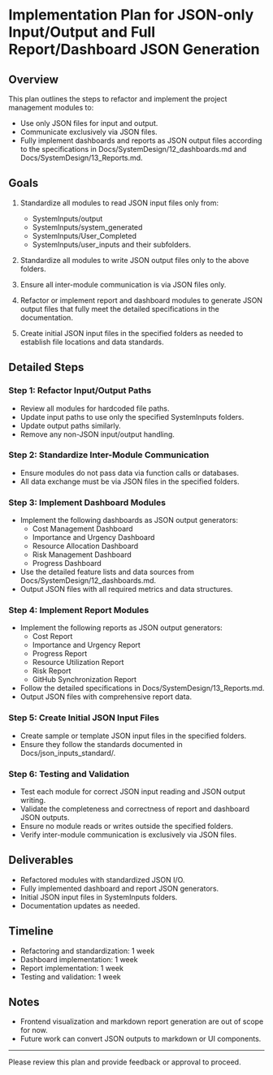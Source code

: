 # Implementation Plan for JSON-only Input/Output and Full Report/Dashboard JSON Generation

## Overview
This plan outlines the steps to refactor and implement the project management modules to:
- Use only JSON files for input and output.
- Communicate exclusively via JSON files.
- Fully implement dashboards and reports as JSON output files according to the specifications in Docs/SystemDesign/12_dashboards.md and Docs/SystemDesign/13_Reports.md.

## Goals
1. Standardize all modules to read JSON input files only from:
   - SystemInputs/output
   - SystemInputs/system_generated
   - SystemInputs/User_Completed
   - SystemInputs/user_inputs
   and their subfolders.

2. Standardize all modules to write JSON output files only to the above folders.

3. Ensure all inter-module communication is via JSON files only.

4. Refactor or implement report and dashboard modules to generate JSON output files that fully meet the detailed specifications in the documentation.

5. Create initial JSON input files in the specified folders as needed to establish file locations and data standards.

## Detailed Steps

### Step 1: Refactor Input/Output Paths
- Review all modules for hardcoded file paths.
- Update input paths to use only the specified SystemInputs folders.
- Update output paths similarly.
- Remove any non-JSON input/output handling.

### Step 2: Standardize Inter-Module Communication
- Ensure modules do not pass data via function calls or databases.
- All data exchange must be via JSON files in the specified folders.

### Step 3: Implement Dashboard Modules
- Implement the following dashboards as JSON output generators:
  - Cost Management Dashboard
  - Importance and Urgency Dashboard
  - Resource Allocation Dashboard
  - Risk Management Dashboard
  - Progress Dashboard
- Use the detailed feature lists and data sources from Docs/SystemDesign/12_dashboards.md.
- Output JSON files with all required metrics and data structures.

### Step 4: Implement Report Modules
- Implement the following reports as JSON output generators:
  - Cost Report
  - Importance and Urgency Report
  - Progress Report
  - Resource Utilization Report
  - Risk Report
  - GitHub Synchronization Report
- Follow the detailed specifications in Docs/SystemDesign/13_Reports.md.
- Output JSON files with comprehensive report data.

### Step 5: Create Initial JSON Input Files
- Create sample or template JSON input files in the specified folders.
- Ensure they follow the standards documented in Docs/json_inputs_standard/.

### Step 6: Testing and Validation
- Test each module for correct JSON input reading and JSON output writing.
- Validate the completeness and correctness of report and dashboard JSON outputs.
- Ensure no module reads or writes outside the specified folders.
- Verify inter-module communication is exclusively via JSON files.

## Deliverables
- Refactored modules with standardized JSON I/O.
- Fully implemented dashboard and report JSON generators.
- Initial JSON input files in SystemInputs folders.
- Documentation updates as needed.

## Timeline
- Refactoring and standardization: 1 week
- Dashboard implementation: 1 week
- Report implementation: 1 week
- Testing and validation: 1 week

## Notes
- Frontend visualization and markdown report generation are out of scope for now.
- Future work can convert JSON outputs to markdown or UI components.

---

Please review this plan and provide feedback or approval to proceed.
